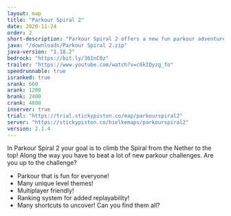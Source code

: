 ```yaml
---
layout: map
title: "Parkour Spiral 2"
date: 2020-11-24
order: 2
short-description: "Parkour Spiral 2 offers a new fun parkour adventure! Start in the Nether and climb to the top!"
java: "/downloads/Parkour Spiral 2.zip"
java-version: "1.18.2"
bedrock: "https://bit.ly/361nC0z"
trailer: "https://www.youtube.com/watch?v=c8kIQyzg_fo"
speedrunnable: true
isranked: true
srank: 660
arank: 1200
brank: 2400
crank: 4800
inserver: true
trial: "https://trial.stickypiston.co/map/parkourspiral2"
server: "https://stickypiston.co/hielkemaps/parkourspiral2"
version: 2.1.4
---
```


In Parkour Spiral 2 your goal is to climb the Spiral from the Nether to the top!
Along the way you have to beat a lot of new parkour challenges.
Are you up to the challenge?

- Parkour that is fun for everyone!
- Many unique level themes!
- Multiplayer friendly!
- Ranking system for added replayability!
- Many shortcuts to uncover! Can you find them all?